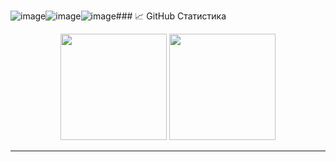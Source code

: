 ![image](https://github.com/user-attachments/assets/54e2aa61-c79b-463d-b970-13cc52f96e31)![image](https://github.com/user-attachments/assets/67abab7e-c850-4ae5-a71e-fb66641bdb73)![image](https://github.com/user-attachments/assets/2ff91201-de55-4686-b605-75fa73b29465)### 📈 GitHub Статистика

<p align="center">
  <img src="https://github-readme-stats.vercel.app/api?username=bk-ru&show_icons=true&theme=tokyonight" height="170">
  <img src="https://github-readme-stats.vercel.app/api/top-langs/?username=bk-ru&layout=compact&theme=tokyonight" height="170">
</p>

---

